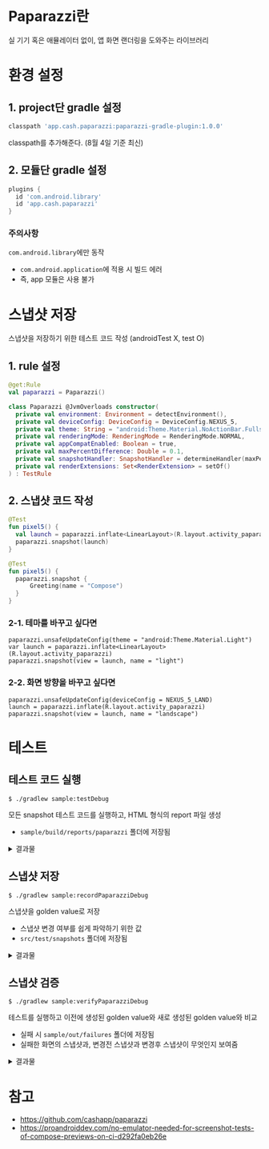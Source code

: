 # Paparazzi란
실 기기 혹은 애뮬레이터 없이, 앱 화면 랜더링을 도와주는 라이브러리

# 환경 설정
## 1. project단 gradle 설정
```gradle
classpath 'app.cash.paparazzi:paparazzi-gradle-plugin:1.0.0'
```
classpath를 추가해준다. (8월 4일 기준 최신)
## 2. 모듈단 gradle 설정
```gradle
plugins {
  id 'com.android.library'
  id 'app.cash.paparazzi'
}
```
### 주의사항
`com.android.library`에만 동작
- `com.android.application`에 적용 시 빌드 에러
- 즉, app 모듈은 사용 불가

# 스냅샷 저장
스냅샷을 저장하기 위한 테스트 코드 작성 (androidTest X, test O)
## 1. rule 설정
```kotlin
@get:Rule
val paparazzi = Paparazzi()
```
```kotlin
class Paparazzi @JvmOverloads constructor(
  private val environment: Environment = detectEnvironment(),
  private val deviceConfig: DeviceConfig = DeviceConfig.NEXUS_5,
  private val theme: String = "android:Theme.Material.NoActionBar.Fullscreen",
  private val renderingMode: RenderingMode = RenderingMode.NORMAL,
  private val appCompatEnabled: Boolean = true,
  private val maxPercentDifference: Double = 0.1,
  private val snapshotHandler: SnapshotHandler = determineHandler(maxPercentDifference),
  private val renderExtensions: Set<RenderExtension> = setOf()
) : TestRule
```
## 2. 스냅샷 코드 작성
```kotlin
@Test
fun pixel5() {
  val launch = paparazzi.inflate<LinearLayout>(R.layout.activity_paparazzi)
  paparazzi.snapshot(launch)
}
```
```kotlin
@Test
fun pixel5() {
  paparazzi.snapshot {
      Greeting(name = "Compose")
  }
}
```
### 2-1. 테마를 바꾸고 싶다면
```kotiln
paparazzi.unsafeUpdateConfig(theme = "android:Theme.Material.Light")
var launch = paparazzi.inflate<LinearLayout>(R.layout.activity_paparazzi)
paparazzi.snapshot(view = launch, name = "light")
```
### 2-2. 화면 방향을 바꾸고 싶다면
```kotiln
paparazzi.unsafeUpdateConfig(deviceConfig = NEXUS_5_LAND)
launch = paparazzi.inflate(R.layout.activity_paparazzi)
paparazzi.snapshot(view = launch, name = "landscape")
```

# 테스트
## 테스트 코드 실행
```
$ ./gradlew sample:testDebug
```
모든 snapshot 테스트 코드를 실행하고, HTML 형식의 report 파일 생성
- `sample/build/reports/paparazzi` 폴더에 저장됨

<details>
  <summary>결과물</summary>
  
  ![스크린샷 2022-08-04 오전 7 57 43](https://user-images.githubusercontent.com/48344355/182726574-d3b27e72-8eb5-4715-a01e-7c9b2ae1dec2.png)

</details>

## 스냅샷 저장
```
$ ./gradlew sample:recordPaparazziDebug
```
스냅샷을 golden value로 저장
- 스냅샷 변경 여부를 쉽게 파악하기 위한 값
- `src/test/snapshots` 폴더에 저장됨 

<details>
  <summary>결과물</summary>
  
  ![스크린샷 2022-08-04 오전 8 04 10](https://user-images.githubusercontent.com/48344355/182727261-1bc9f899-7822-4592-8fb1-a3598c290b88.png)
  
</details>

## 스냅샷 검증
```
$ ./gradlew sample:verifyPaparazziDebug
```
테스트를 실행하고 이전에 생성된 golden value와 새로 생성된 golden value와 비교
- 실패 시 `sample/out/failures` 폴더에 저장됨
- 실패한 화면의 스냅샷과, 변경전 스냅샷과 변경후 스냅샷이 무엇인지 보여줌

<details>
  <summary>결과물</summary>
  
  ![com beok paparazzi_PaparazziComposeTest_pixel5_differentThemes_light](https://user-images.githubusercontent.com/48344355/182728541-2d1f54a0-ad85-47cb-a570-d91ce6e45f27.png)

  ![delta-com beok paparazzi_PaparazziComposeTest_pixel5_differentThemes_light](https://user-images.githubusercontent.com/48344355/182728550-7d0e1267-e42d-4924-81ef-78bc1432bdaa.png)
  
</details>

# 참고
- https://github.com/cashapp/paparazzi
- https://proandroiddev.com/no-emulator-needed-for-screenshot-tests-of-compose-previews-on-ci-d292fa0eb26e

